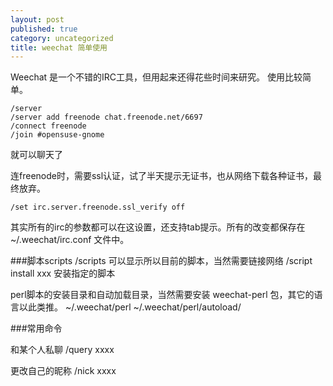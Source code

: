 ```yaml
---
layout: post
published: true
category: uncategorized
title: weechat 简单使用
---
```

Weechat 是一个不错的IRC工具，但用起来还得花些时间来研究。 使用比较简单。

	/server
	/server add freenode chat.freenode.net/6697
	/connect freenode
	/join #opensuse-gnome

就可以聊天了

连freenode时，需要ssl认证，试了半天提示无证书，也从网络下载各种证书，最终放弃。

	/set irc.server.freenode.ssl_verify off

其实所有的irc的参数都可以在这设置，还支持tab提示。所有的改变都保存在 ~/.weechat/irc.conf 文件中。

###脚本scripts
/scripts 可以显示所以目前的脚本，当然需要链接网络
/script install xxx 安装指定的脚本

perl脚本的安装目录和自动加载目录，当然需要安装 weechat-perl 包，其它的语言以此类推。
~/.weechat/perl
~/.weechat/perl/autoload/

###常用命令

和某个人私聊
/query xxxx

更改自己的昵称
/nick xxxx

